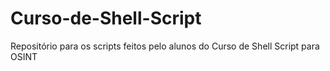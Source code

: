 # Curso-de-Shell-Script
Repositório para os scripts feitos pelo alunos do Curso de Shell Script para OSINT
